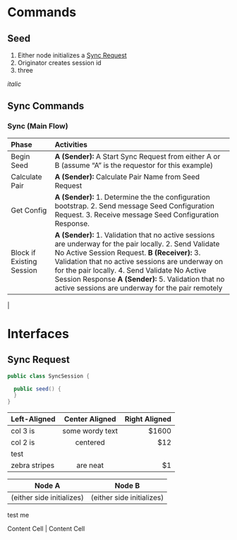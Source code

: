 
# Commands
## Seed
1. Either node initializes a [Sync Request](#syncRequest)
2. Originator creates session id
3. three

_italic_ 

## Sync Commands

### Sync (Main Flow)

| Phase  | Activities   |
| :----- |:------------ |
| Begin Seed | **A (Sender):** A Start Sync Request from either A or B (assume “A” is the requestor for this example) |
| Calculate Pair | **A (Sender):** Calculate Pair Name from Seed Request |
| Get Config | **A (Sender):** 1. Determine the the configuration bootstrap. 2. Send message Seed Configuration Request. 3. Receive message Seed Configuration Response. 
| Block if Existing Session | **A (Sender):** 1. Validation that no active sessions are underway for the pair locally. 2. Send Validate No Active Session Request. **B (Receiver):** 3. Validation that no active sessions are underway on for the pair locally. 4. Send Validate No Active Session Response **A (Sender):** 5. Validation that no active sessions are underway for the pair remotely
|

# Interfaces

## <a name="syncRequest"></a>Sync Request
```java
public class SyncSession {

  public seed() {
  }
}
```

| Left-Aligned  | Center Aligned  | Right Aligned |
| :------------ |:---------------:| -----:|
| col 3 is      | some wordy text | $1600 |
| col 2 is      | centered        |   $12 |
| test |
| zebra stripes | are neat        |    $1 |


Node A  | Node B
------------- | -------------
(either side initializes)  | (either side initializes)
test me

Content Cell  | Content Cell
